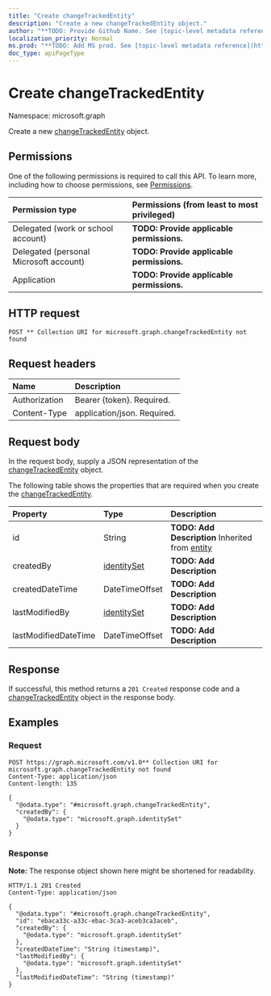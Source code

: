 ```yaml
---
title: "Create changeTrackedEntity"
description: "Create a new changeTrackedEntity object."
author: "**TODO: Provide Github Name. See [topic-level metadata reference](https://msgo.azurewebsites.net/add/document/guidelines/metadata.html#topic-level-metadata)**"
localization_priority: Normal
ms.prod: "**TODO: Add MS prod. See [topic-level metadata reference](https://msgo.azurewebsites.net/add/document/guidelines/metadata.html#topic-level-metadata)**"
doc_type: apiPageType
---
```


# Create changeTrackedEntity
Namespace: microsoft.graph



Create a new [changeTrackedEntity](../resources/changetrackedentity.md) object.

## Permissions
One of the following permissions is required to call this API. To learn more, including how to choose permissions, see [Permissions](/graph/permissions-reference).

|Permission type|Permissions (from least to most privileged)|
|:---|:---|
|Delegated (work or school account)|**TODO: Provide applicable permissions.**|
|Delegated (personal Microsoft account)|**TODO: Provide applicable permissions.**|
|Application|**TODO: Provide applicable permissions.**|

## HTTP request

<!-- {
  "blockType": "ignored"
}
-->
``` http
POST ** Collection URI for microsoft.graph.changeTrackedEntity not found
```

## Request headers
|Name|Description|
|:---|:---|
|Authorization|Bearer {token}. Required.|
|Content-Type|application/json. Required.|

## Request body
In the request body, supply a JSON representation of the [changeTrackedEntity](../resources/changetrackedentity.md) object.

The following table shows the properties that are required when you create the [changeTrackedEntity](../resources/changetrackedentity.md).

|Property|Type|Description|
|:---|:---|:---|
|id|String|**TODO: Add Description** Inherited from [entity](../resources/entity.md)|
|createdBy|[identitySet](../resources/identityset.md)|**TODO: Add Description**|
|createdDateTime|DateTimeOffset|**TODO: Add Description**|
|lastModifiedBy|[identitySet](../resources/identityset.md)|**TODO: Add Description**|
|lastModifiedDateTime|DateTimeOffset|**TODO: Add Description**|



## Response

If successful, this method returns a `201 Created` response code and a [changeTrackedEntity](../resources/changetrackedentity.md) object in the response body.

## Examples

### Request
<!-- {
  "blockType": "request",
  "name": "create_changetrackedentity_from_"
}
-->
``` http
POST https://graph.microsoft.com/v1.0** Collection URI for microsoft.graph.changeTrackedEntity not found
Content-Type: application/json
Content-length: 135

{
  "@odata.type": "#microsoft.graph.changeTrackedEntity",
  "createdBy": {
    "@odata.type": "microsoft.graph.identitySet"
  }
}
```


### Response
**Note:** The response object shown here might be shortened for readability.
<!-- {
  "blockType": "response",
  "truncated": true,
  "@odata.type": "microsoft.graph.changeTrackedEntity"
}
-->
``` http
HTTP/1.1 201 Created
Content-Type: application/json

{
  "@odata.type": "#microsoft.graph.changeTrackedEntity",
  "id": "ebaca33c-a33c-ebac-3ca3-aceb3ca3aceb",
  "createdBy": {
    "@odata.type": "microsoft.graph.identitySet"
  },
  "createdDateTime": "String (timestamp)",
  "lastModifiedBy": {
    "@odata.type": "microsoft.graph.identitySet"
  },
  "lastModifiedDateTime": "String (timestamp)"
}
```

